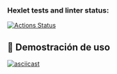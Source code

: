 ### Hexlet tests and linter status:
[![Actions Status](https://github.com/jose-lop/fullstack-javascript-project-103/actions/workflows/hexlet-check.yml/badge.svg)](https://github.com/jose-lop/fullstack-javascript-project-103/actions)

## 🎥 Demostración de uso

[![asciicast](https://asciinema.org/a/cXb6ehFK0R3F26ADW3GEYVkRG.svg)](https://asciinema.org/a/cXb6ehFK0R3F26ADW3GEYVkRG)
